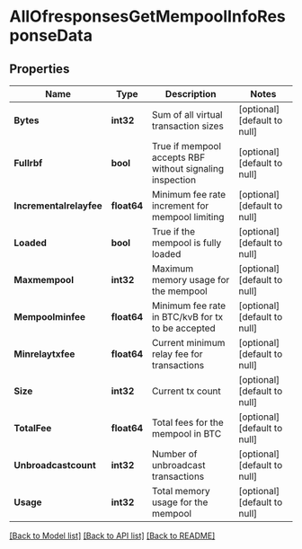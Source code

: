 # AllOfresponsesGetMempoolInfoResponseData

## Properties
Name | Type | Description | Notes
------------ | ------------- | ------------- | -------------
**Bytes** | **int32** | Sum of all virtual transaction sizes | [optional] [default to null]
**Fullrbf** | **bool** | True if mempool accepts RBF without signaling inspection | [optional] [default to null]
**Incrementalrelayfee** | **float64** | Minimum fee rate increment for mempool limiting | [optional] [default to null]
**Loaded** | **bool** | True if the mempool is fully loaded | [optional] [default to null]
**Maxmempool** | **int32** | Maximum memory usage for the mempool | [optional] [default to null]
**Mempoolminfee** | **float64** | Minimum fee rate in BTC/kvB for tx to be accepted | [optional] [default to null]
**Minrelaytxfee** | **float64** | Current minimum relay fee for transactions | [optional] [default to null]
**Size** | **int32** | Current tx count | [optional] [default to null]
**TotalFee** | **float64** | Total fees for the mempool in BTC | [optional] [default to null]
**Unbroadcastcount** | **int32** | Number of unbroadcast transactions | [optional] [default to null]
**Usage** | **int32** | Total memory usage for the mempool | [optional] [default to null]

[[Back to Model list]](../README.md#documentation-for-models) [[Back to API list]](../README.md#documentation-for-api-endpoints) [[Back to README]](../README.md)

